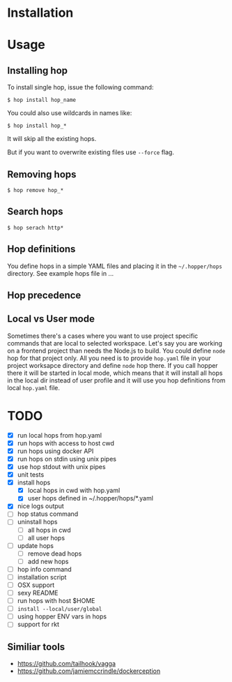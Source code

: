 # Installation

# Usage

## Installing hop

To install single hop, issue the following command:

    $ hop install hop_name

You could also use wildcards in names like:

    $ hop install hop_*

It will skip all the existing hops.

But if you want to overwrite existing files use ``--force`` flag. 

## Removing hops

    $ hop remove hop_*

## Search hops

    $ hop serach http*

## Hop definitions

You define hops in a simple YAML files and placing it in the
``~/.hopper/hops`` directory. See example hops file in ...

## Hop precedence

## Local vs User mode

Sometimes there's a cases where you want to use project specific
commands that are local to selected workspace. Let's say you are
working on a frontend project than needs the Node.js to build.
You could define ``node`` hop for that project only. All you need
is to provide ``hop.yaml`` file in your project worksapce directory
and define ``node`` hop there. If you call hopper there it will
be started in local mode, which means that it will install all hops
in the local dir instead of user profile and it will use you hop
definitions from local ``hop.yaml`` file.

# TODO

- [x] run local hops from hop.yaml
- [x] run hops with access to host cwd
- [x] run hops using docker API
- [x] run hops on stdin using unix pipes
- [x] use hop stdout with unix pipes
- [x] unit tests
- [x] install hops
  - [x] local hops in cwd with hop.yaml
  - [x] user hops defined in ~/.hopper/hops/*.yaml
- [x] nice logs output
- [ ] hop status command
- [ ] uninstall hops
  - [ ] all hops in cwd
  - [ ] all user hops
- [ ] update hops
  - [ ] remove dead hops
  - [ ] add new hops
- [ ] hop info command
- [ ] installation script
- [ ] OSX support
- [ ] sexy README
- [ ] run hops with host $HOME
- [ ] ``install --local/user/global``
- [ ] using hopper ENV vars in hops
- [ ] support for rkt

## Similiar tools

* https://github.com/tailhook/vagga
* https://github.com/jamiemccrindle/dockerception
